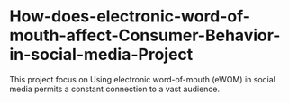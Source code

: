 # How-does-electronic-word-of-mouth-affect-Consumer-Behavior-in-social-media-Project
This project focus on Using electronic word-of-mouth (eWOM) in social media permits a constant connection to a vast audience.
